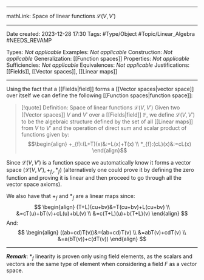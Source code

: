 
---

mathLink: Space of linear functions $\mathscr L(V,V')$

---
Date created: 2023-12-28 17:30
Tags: #Type/Object #Topic/Linear_Algebra #NEEDS_REVAMP

Types: _Not applicable_
Examples: _Not applicable_
Construction: _Not applicable_
Generalization: [[Function spaces]]
Properties: _Not applicable_
Sufficiencies: _Not applicable_
Equivalences: _Not applicable_
Justifications: [[Fields]], [[Vector spaces]], [[Linear maps]]

---  

Using the fact that a [[Fields|field]] forms a [[Vector spaces|vector space]] over itself we can define the following [[Function spaces|function space]]:

> [!quote] Definition: Space of linear functions $\mathscr L(V,V')$
> Given two [[Vector spaces]] $V$ and $V'$ over a [[Fields|field]] $\mathbb F$, we define $\mathscr L(V,V')$ to be the algebraic structure defined by the set of all [[Linear maps]] from $V$ to $V'$ and the operation of direct sum and scalar product of functions given by: $$\begin{align} +_{f}:(L+T)(x)&:=L(x)+T(x) \\ *_{f}:(cL)(x)&:=cL(x)
\end{align}$$ 

Since $\mathscr L(V,V')$ is a function space we automatically know it forms a vector space $(\mathscr L(V,V'), +_{f, },*_{f})$ (alternatively one could prove it by defining the zero function and proving it is linear and then proceed to go through all the vector space axioms).

We also have that $+_{f}$  and $*_{f}$ are a linear maps since: $$
\begin{align}
(T+L)(cu+bv)&=T(cu+bv)+L(cu+bv) \\
&=cT(u)+bT(v)+cL(u)+bL(v) \\ 
&=c(T+L)(u)+b(T+L)(v)
\end{align}
$$ And: 
$$
\begin{align}
((ab+cd)T(v))&=(ab+cd)T(v) \\
&=abT(v)+cdT(v) \\
&=a(bT(v))+c(dT(v))
\end{align}
$$


---

**_Remark_**: $*_{f}$ linearity is proven only using field elements, as the scalars and vectors are the same type of element when considering a field $F$ as a vector space.


